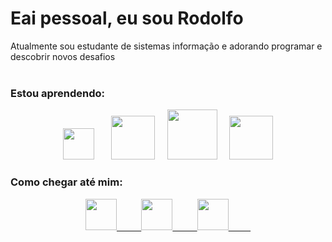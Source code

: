 # Eai pessoal, eu sou Rodolfo 

Atualmente sou estudante de sistemas informação e adorando programar e descobrir novos desafios
<br/>
<br/>
### Estou aprendendo:
<p align=center>
    <img src="https://user-images.githubusercontent.com/72309970/116626960-91800300-a922-11eb-9a0c-9048b3465bea.png" width="50px"/>
    &nbsp;&nbsp;&nbsp;&nbsp;&nbsp;
    <img src="https://user-images.githubusercontent.com/72309970/116627106-e459ba80-a922-11eb-933b-aa517b330f43.png" width="70px"/>
    &nbsp;&nbsp;&nbsp;
    <img src="https://user-images.githubusercontent.com/72309970/116627007-b1172b80-a922-11eb-8779-d29c28f27b40.png" width="80px"/>
    &nbsp;&nbsp;&nbsp;
    <img src="https://user-images.githubusercontent.com/72309970/116627167-fb98a800-a922-11eb-8602-da9cae1b2b73.png" width="70px">
</p>

### Como chegar até mim:
<p align=center>
    <a href="https://www.linkedin.com/in/rodolfo-mamud-b84b6820b/">
        <img src="https://user-images.githubusercontent.com/72309970/116627280-326ebe00-a923-11eb-81a0-5cfe69908dc5.png" width="50px"/>
        &nbsp;&nbsp;&nbsp;&nbsp;&nbsp;&nbsp;&nbsp;&nbsp;
    </a>
    <a href="https://www.instagram.com/rodolfo.mamud/">
        <img src="https://user-images.githubusercontent.com/72309970/116627348-55996d80-a923-11eb-915d-76090a52bfef.png" width="50px"/>
        &nbsp;&nbsp;&nbsp;&nbsp;&nbsp;&nbsp;&nbsp;&nbsp;
    </a>
        <a href="mailto:rodolfo.guner@outlook.com">
        <img src="https://user-images.githubusercontent.com/72309970/116627309-474b5180-a923-11eb-8ce0-2c1dc973d75c.png" width="50px"/>
        &nbsp;&nbsp;&nbsp;&nbsp;&nbsp;&nbsp;&nbsp;&nbsp;
    </a>
</p>

